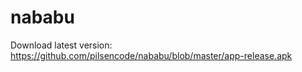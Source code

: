 nababu
======

Download latest version: https://github.com/pilsencode/nababu/blob/master/app-release.apk